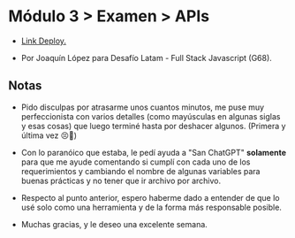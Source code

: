 <h1>Módulo 3 > Examen > APIs</h1>
<ul>
  <li><a href="aquí va el link"><p>Link Deploy.</p></a></li>
  <li><p>Por Joaquín López para Desafío Latam - Full Stack Javascript (G68).</p></li>
</ul>

<h2>Notas</h2>
<ul>
  <li><p>Pido disculpas por atrasarme unos cuantos minutos, me puse muy perfeccionista con varios detalles (como mayúsculas en algunas siglas y esas cosas) que luego terminé hasta por deshacer algunos. (Primera y última vez 😣🙏)</p></li>
  <li><p>Con lo paranóico que estaba, le pedí ayuda a "San ChatGPT" <b>solamente</b> para que me ayude comentando si cumplí con cada uno de los requerimientos y cambiando el nombre de algunas variables para buenas prácticas y no tener que ir archivo por archivo.</p></li>
  <li><p>Respecto al punto anterior, espero haberme dado a entender de que lo usé solo como una herramienta y de la forma más responsable posible.</p></li>
  <li><p>Muchas gracias, y le deseo una excelente semana.</p></li>
</ul>
 
